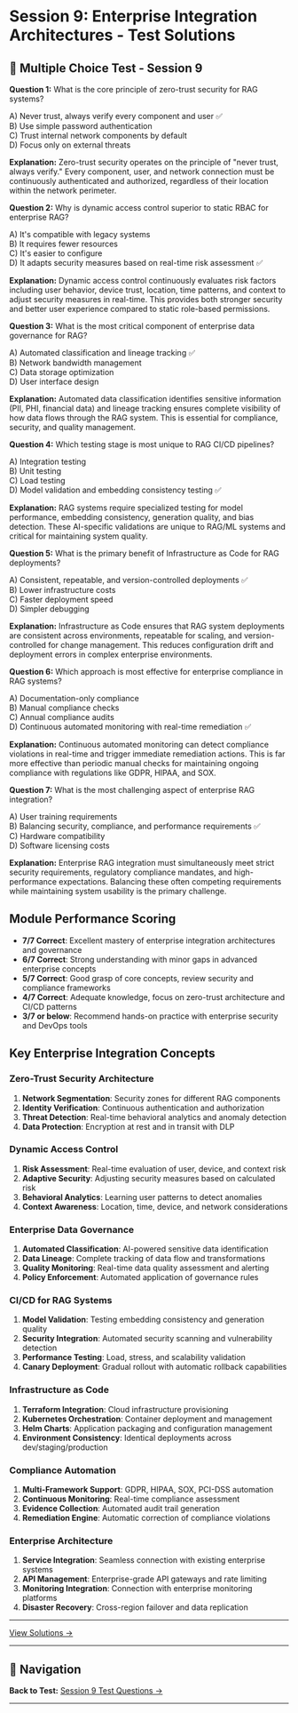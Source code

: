 # Session 9: Enterprise Integration Architectures - Test Solutions


## 📝 Multiple Choice Test - Session 9

**Question 1:** What is the core principle of zero-trust security for RAG systems?  

A) Never trust, always verify every component and user ✅  
B) Use simple password authentication  
C) Trust internal network components by default  
D) Focus only on external threats  

**Explanation:** Zero-trust security operates on the principle of "never trust, always verify." Every component, user, and network connection must be continuously authenticated and authorized, regardless of their location within the network perimeter.

**Question 2:** Why is dynamic access control superior to static RBAC for enterprise RAG?  

A) It's compatible with legacy systems  
B) It requires fewer resources  
C) It's easier to configure  
D) It adapts security measures based on real-time risk assessment ✅  

**Explanation:** Dynamic access control continuously evaluates risk factors including user behavior, device trust, location, time patterns, and context to adjust security measures in real-time. This provides both stronger security and better user experience compared to static role-based permissions.

**Question 3:** What is the most critical component of enterprise data governance for RAG?  

A) Automated classification and lineage tracking ✅  
B) Network bandwidth management  
C) Data storage optimization  
D) User interface design  

**Explanation:** Automated data classification identifies sensitive information (PII, PHI, financial data) and lineage tracking ensures complete visibility of how data flows through the RAG system. This is essential for compliance, security, and quality management.

**Question 4:** Which testing stage is most unique to RAG CI/CD pipelines?  

A) Integration testing  
B) Unit testing  
C) Load testing  
D) Model validation and embedding consistency testing ✅  

**Explanation:** RAG systems require specialized testing for model performance, embedding consistency, generation quality, and bias detection. These AI-specific validations are unique to RAG/ML systems and critical for maintaining system quality.

**Question 5:** What is the primary benefit of Infrastructure as Code for RAG deployments?  

A) Consistent, repeatable, and version-controlled deployments ✅  
B) Lower infrastructure costs  
C) Faster deployment speed  
D) Simpler debugging  

**Explanation:** Infrastructure as Code ensures that RAG system deployments are consistent across environments, repeatable for scaling, and version-controlled for change management. This reduces configuration drift and deployment errors in complex enterprise environments.

**Question 6:** Which approach is most effective for enterprise compliance in RAG systems?  

A) Documentation-only compliance  
B) Manual compliance checks  
C) Annual compliance audits  
D) Continuous automated monitoring with real-time remediation ✅  

**Explanation:** Continuous automated monitoring can detect compliance violations in real-time and trigger immediate remediation actions. This is far more effective than periodic manual checks for maintaining ongoing compliance with regulations like GDPR, HIPAA, and SOX.

**Question 7:** What is the most challenging aspect of enterprise RAG integration?  

A) User training requirements  
B) Balancing security, compliance, and performance requirements ✅  
C) Hardware compatibility  
D) Software licensing costs  

**Explanation:** Enterprise RAG integration must simultaneously meet strict security requirements, regulatory compliance mandates, and high-performance expectations. Balancing these often competing requirements while maintaining system usability is the primary challenge.

## Module Performance Scoring

- **7/7 Correct**: Excellent mastery of enterprise integration architectures and governance  
- **6/7 Correct**: Strong understanding with minor gaps in advanced enterprise concepts  
- **5/7 Correct**: Good grasp of core concepts, review security and compliance frameworks  
- **4/7 Correct**: Adequate knowledge, focus on zero-trust architecture and CI/CD patterns  
- **3/7 or below**: Recommend hands-on practice with enterprise security and DevOps tools  

## Key Enterprise Integration Concepts

### Zero-Trust Security Architecture  
1. **Network Segmentation**: Security zones for different RAG components  
2. **Identity Verification**: Continuous authentication and authorization  
3. **Threat Detection**: Real-time behavioral analytics and anomaly detection  
4. **Data Protection**: Encryption at rest and in transit with DLP  

### Dynamic Access Control  
1. **Risk Assessment**: Real-time evaluation of user, device, and context risk  
2. **Adaptive Security**: Adjusting security measures based on calculated risk  
3. **Behavioral Analytics**: Learning user patterns to detect anomalies  
4. **Context Awareness**: Location, time, device, and network considerations  

### Enterprise Data Governance  
1. **Automated Classification**: AI-powered sensitive data identification  
2. **Data Lineage**: Complete tracking of data flow and transformations  
3. **Quality Monitoring**: Real-time data quality assessment and alerting  
4. **Policy Enforcement**: Automated application of governance rules  

### CI/CD for RAG Systems  
1. **Model Validation**: Testing embedding consistency and generation quality  
2. **Security Integration**: Automated security scanning and vulnerability detection  
3. **Performance Testing**: Load, stress, and scalability validation  
4. **Canary Deployment**: Gradual rollout with automatic rollback capabilities  

### Infrastructure as Code  
1. **Terraform Integration**: Cloud infrastructure provisioning  
2. **Kubernetes Orchestration**: Container deployment and management  
3. **Helm Charts**: Application packaging and configuration management  
4. **Environment Consistency**: Identical deployments across dev/staging/production  

### Compliance Automation  
1. **Multi-Framework Support**: GDPR, HIPAA, SOX, PCI-DSS automation  
2. **Continuous Monitoring**: Real-time compliance assessment  
3. **Evidence Collection**: Automated audit trail generation  
4. **Remediation Engine**: Automatic correction of compliance violations  

### Enterprise Architecture  
1. **Service Integration**: Seamless connection with existing enterprise systems  
2. **API Management**: Enterprise-grade API gateways and rate limiting  
3. **Monitoring Integration**: Connection with enterprise monitoring platforms  
4. **Disaster Recovery**: Cross-region failover and data replication

---


[View Solutions →](Session9_Test_Solutions.md)

---

## 🧭 Navigation

**Back to Test:** [Session 9 Test Questions →](Session9_*.md#multiple-choice-test)

---
